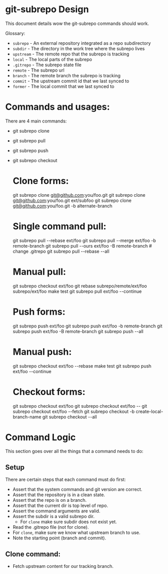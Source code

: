 git-subrepo Design
==================

This document details wow the git-subrepo commands should work.

Glossary:
* `subrepo` - An external repository integrated as a repo subdirectory
* `subdir` - The directory in the work tree where the subrepo lives
* `upstream` - The remote repo that the subrepo is tracking
* `local` - The local parts of the subrepo
* `.gitrepo` - The subrepo state file
* `remote` - The subrepo url
* `branch` - The remote branch the subrepo is tracking
* `commit` -  The upstream commit id that we last synced to
* `former` - The local commit that we last synced to

# Commands and usages:

There are 4 main commands:

* git subrepo clone
* git subrepo pull
* git subrepo push
* git subrepo checkout

    # Clone forms:
    git subrepo clone git@github.com:you/foo.git
    git subrepo clone git@github.com:you/foo.git ext/subfoo
    git subrepo clone git@github.com:you/foo.git -b alternate-branch

    # Single command pull:
    git subrepo pull --rebase ext/foo
    git subrepo pull --merge  ext/foo -b remote-branch
    git subrepo pull --ours   ext/foo -B remote-branch  # change .gitrepo
    git subrepo pull --rebase --all

    # Manual pull:
    git subrepo checkout ext/foo
    git rebase subrepo/remote/ext/foo subrepo/ext/foo
    make test
    git subrepo pull ext/foo --continue

    # Push forms:
    git subrepo push ext/foo
    git subrepo push ext/foo -b remote-branch
    git subrepo push ext/foo -B remote-branch
    git subrepo push --all

    # Manual push:
    git subrepo checkout ext/foo --rebase
    <maybe rewrite commit info>
    make test
    git subrepo push ext/foo --continue

    # Checkout forms:
    git subrepo checkout ext/foo
    git subrepo checkout ext/foo --<merge-straegy>
    git subrepo checkout ext/foo --fetch
    git subrepo checkout -b create-local-branch-name
    git subrepo checkout --all

# Command Logic

This section goes over all the things that a command needs to do:

## Setup

There are certain steps that each command must do first:

* Assert that the system commands and git version are correct.
* Assert that the repository is in a clean state.
* Assert that the repo is on a branch.
* Assert that the current dir is top level of repo.
* Assert the command arguments are valid.
* Assert the subdir is a valid subrepo dir.
  * For `clone` make sure subdir does not exist yet.
* Read the .gitrepo file (not for clone).
* For `clone`, make sure we know what upstream branch to use.
* Note the starting point (branch and commit).

## Clone command:

* Fetch upstream content for our tracking branch.



